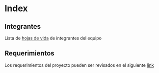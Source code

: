 # Index

## Integrantes
Lista de [hojas de vida](hojas_de_vida/readme.md) de integrantes del equipo

## Requerimientos

Los requerimientos del proyecto pueden ser revisados en el siguiente [link](Especificar/readme.md)



